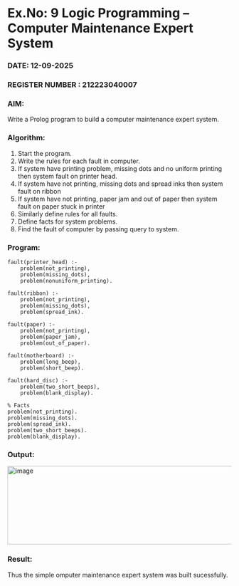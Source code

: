 # Ex.No: 9  Logic Programming –  Computer Maintenance Expert System
### DATE: 12-09-2025                                                                           
### REGISTER NUMBER : 212223040007
### AIM: 
Write a Prolog program to build a computer maintenance expert system.
###  Algorithm:
1. Start the program.
2. Write the rules for each fault in computer.
3. If system have printing problem, missing dots and no uniform printing then system fault on printer head.
4. If system have not printing, missing dots and spread inks then system fault on ribbon
5. If system have not printing, paper jam and out of paper then system fault on paper stuck in printer
6. Similarly define rules for all faults.
7. Define facts for system problems.
8. Find the fault of computer by passing query to system.
     
### Program:

```
fault(printer_head) :-
    problem(not_printing),
    problem(missing_dots),
    problem(nonuniform_printing).

fault(ribbon) :-
    problem(not_printing),
    problem(missing_dots),
    problem(spread_ink).

fault(paper) :-
    problem(not_printing),
    problem(paper_jam),
    problem(out_of_paper).

fault(motherboard) :-
    problem(long_beep),
    problem(short_beep).

fault(hard_disc) :-
    problem(two_short_beeps),
    problem(blank_display).

% Facts
problem(not_printing).
problem(missing_dots).
problem(spread_ink).
problem(two_short_beeps).
problem(blank_display).
```









### Output:

<img width="946" height="176" alt="image" src="https://github.com/user-attachments/assets/8a25f34d-f4c5-45e9-9023-f82cab0779ac" />


### Result:
Thus the simple omputer maintenance expert system was built sucessfully.
